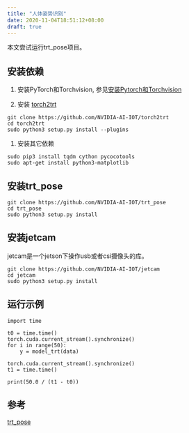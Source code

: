 ```yaml
---
title: "人体姿势识别"
date: 2020-11-04T18:51:12+08:00
draft: true
---
```


本文尝试运行trt_pose项目。

## 安装依赖

1. 安装PyTorch和Torchvision, 参见[安装Pytorch和Torchvision](../install-pytorch-torchvision/)

1. 安装 [torch2trt](https://github.com/NVIDIA-AI-IOT/torch2trt)
```
git clone https://github.com/NVIDIA-AI-IOT/torch2trt
cd torch2trt
sudo python3 setup.py install --plugins
```

1. 安装其它依赖
```
sudo pip3 install tqdm cython pycocotools
sudo apt-get install python3-matplotlib
```

## 安装trt_pose

```
git clone https://github.com/NVIDIA-AI-IOT/trt_pose
cd trt_pose
sudo python3 setup.py install
```

## 安装jetcam

jetcam是一个jetson下操作usb或者csi摄像头的库。

```
git clone https://github.com/NVIDIA-AI-IOT/jetcam
cd jetcam
sudo python3 setup.py install
```

## 运行示例

```
import time

t0 = time.time()
torch.cuda.current_stream().synchronize()
for i in range(50):
    y = model_trt(data)

torch.cuda.current_stream().synchronize()
t1 = time.time()

print(50.0 / (t1 - t0))
```

## 参考

[trt_pose](https://github.com/NVIDIA-AI-IOT/trt_pose)